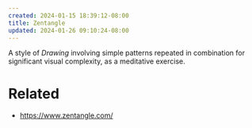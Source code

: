 ```yaml
---
created: 2024-01-15 18:39:12-08:00
title: Zentangle
updated: 2024-01-26 09:10:24-08:00
---
```


A style of *Drawing* involving simple patterns repeated in combination for significant visual complexity, as a meditative exercise.

# Related

* https://www.zentangle.com/